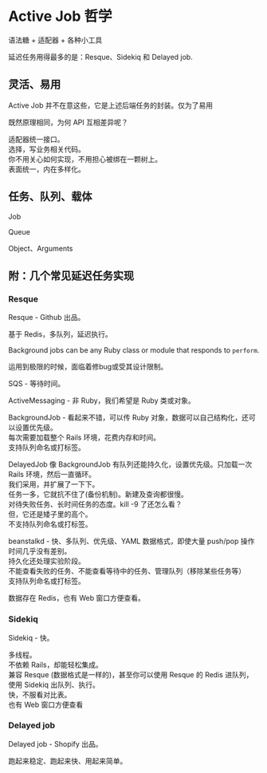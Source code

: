 # Active Job 哲学

语法糖 + 适配器 + 各种小工具

延迟任务用得最多的是：Resque、Sidekiq 和 Delayed job.

## 灵活、易用

Active Job 并不在意这些，它是上述后端任务的封装。仅为了易用

既然原理相同，为何 API 互相差异呢？

适配器统一接口。
<br>
选择，写业务相关代码。
<br>
你不用关心如何实现，不用担心被绑在一颗树上。
<br>
表面统一，内在多样化。

## 任务、队列、载体

Job

Queue

Object、Arguments


## 附：几个常见延迟任务实现

### Resque

Resque - Github 出品。

基于 Redis，多队列，延迟执行。

Background jobs can be any Ruby class or module that responds to `perform`.

运用到极限的时候，面临着修bug或受其设计限制。

SQS - 等待时间。

ActiveMessaging - 非 Ruby，我们希望是 Ruby 类或对象。

BackgroundJob - 看起来不错，可以传 Ruby 对象，数据可以自己结构化，还可以设置优先级。
<br>
每次需要加载整个 Rails 环境，花费内存和时间。
<br>
支持队列命名或打标签。

DelayedJob 像 BackgroundJob 有队列还能持久化，设置优先级。只加载一次 Rails 环境，然后一直循环。
<br>
我们采用，并扩展了一下下。
<br>
任务一多，它就抗不住了(备份机制)。新建及查询都很慢。
<br>
对待失败任务、长时间任务的态度。kill -9 了还怎么看？
<br>
但，它还是矮子里的高个。
<br>
不支持队列命名或打标签。

beanstalkd - 快、多队列、优先级、YAML 数据格式，即使大量 push/pop 操作时间几乎没有差别。
<br>
持久化还处理实验阶段。
<br>
不能查看失败的任务、不能查看等待中的任务、管理队列（移除某些任务等）
<br>
支持队列命名或打标签。

数据存在 Redis，也有 Web 窗口方便查看。

### Sidekiq

Sidekiq - 快。

多线程。
<br>
不依赖 Rails，却能轻松集成。
<br>
兼容 Resque (数据格式是一样的)，甚至你可以使用 Resque 的 Redis 进队列，使用 Sidekiq 出队列、执行。
<br>
快，不服看对比表。
<br>
也有 Web 窗口方便查看

### Delayed job

Delayed job - Shopify 出品。


跑起来稳定、跑起来快、用起来简单。
